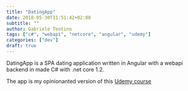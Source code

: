 ```yaml
---
title: "DatingApp"
date: 2018-05-30T11:51:42+02:00
subtitle: ""
author: Gabriele Teotino
tags: ["c#", "webapi", "netcore", "angular", "udemy"]
categories: ["dev"]
draft: true
---
```


DatingApp is a SPA dating application written in Angular with a webapi backend in made C# with .net core 1.2.

The app is my opinionanted version of this [Udemy course](https://www.udemy.com/build-an-app-with-aspnet-core-and-angular-from-scratch/)

